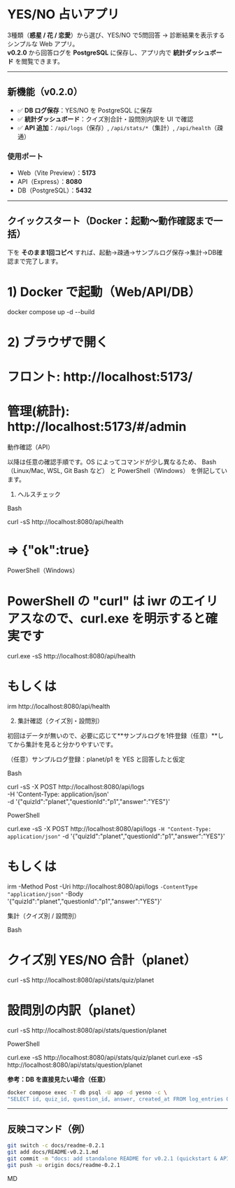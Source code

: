 # YES/NO 占いアプリ

3種類（**惑星 / 花 / 恋愛**）から選び、YES/NO で5問回答 → 診断結果を表示するシンプルな Web アプリ。  
**v0.2.0** から回答ログを **PostgreSQL** に保存し、アプリ内で **統計ダッシュボード** を閲覧できます。

---

## 新機能（v0.2.0）
- ✅ **DB ログ保存**：YES/NO を PostgreSQL に保存  
- ✅ **統計ダッシュボード**：クイズ別合計・設問別内訳を UI で確認  
- ✅ **API 追加**：`/api/logs`（保存）, `/api/stats/*`（集計）, `/api/health`（疎通）

### 使用ポート
- Web（Vite Preview）：**5173**  
- API（Express）：**8080**  
- DB（PostgreSQL）：**5432**

---

## クイックスタート（Docker：起動〜動作確認まで一括）
下を **そのまま1回コピペ** すれば、起動→疎通→サンプルログ保存→集計→DB確認まで完了します。
# 1) Docker で起動（Web/API/DB）
docker compose up -d --build

# 2) ブラウザで開く
# フロント: http://localhost:5173/
# 管理(統計): http://localhost:5173/#/admin


動作確認（API）

以降は任意の確認手順です。OS によってコマンドが少し異なるため、
Bash（Linux/Mac, WSL, Git Bash など） と PowerShell（Windows） を併記しています。

1) ヘルスチェック

Bash

curl -sS http://localhost:8080/api/health
# => {"ok":true}


PowerShell（Windows）

# PowerShell の "curl" は iwr のエイリアスなので、curl.exe を明示すると確実です
curl.exe -sS http://localhost:8080/api/health
# もしくは
irm http://localhost:8080/api/health

2) 集計確認（クイズ別・設問別）

初回はデータが無いので、必要に応じて**サンプルログを1件登録（任意）**してから集計を見ると分かりやすいです。

（任意）サンプルログ登録：planet/p1 を YES と回答したと仮定

Bash

curl -sS -X POST http://localhost:8080/api/logs \
  -H 'Content-Type: application/json' \
  -d '{"quizId":"planet","questionId":"p1","answer":"YES"}'


PowerShell

curl.exe -sS -X POST http://localhost:8080/api/logs `
  -H "Content-Type: application/json" `
  -d '{"quizId":"planet","questionId":"p1","answer":"YES"}'
# もしくは
irm -Method Post -Uri http://localhost:8080/api/logs `
  -ContentType "application/json" `
  -Body '{"quizId":"planet","questionId":"p1","answer":"YES"}'


集計（クイズ別 / 設問別）

Bash

# クイズ別 YES/NO 合計（planet）
curl -sS http://localhost:8080/api/stats/quiz/planet

# 設問別の内訳（planet）
curl -sS http://localhost:8080/api/stats/question/planet


PowerShell

curl.exe -sS http://localhost:8080/api/stats/quiz/planet
curl.exe -sS http://localhost:8080/api/stats/question/planet

**参考：DB を直接見たい場合（任意）**
```bash
docker compose exec -T db psql -U app -d yesno -c \
"SELECT id, quiz_id, question_id, answer, created_at FROM log_entries ORDER BY id DESC LIMIT 5;"
```
---

## 反映コマンド（例）

```bash
git switch -c docs/readme-0.2.1
git add docs/README-v0.2.1.md
git commit -m "docs: add standalone README for v0.2.1 (quickstart & API checks)"
git push -u origin docs/readme-0.2.1
```
MD










